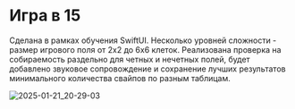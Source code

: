 # Игра в 15

Сделана в рамках обучения SwiftUI. Несколько уровней сложности - размер игрового поля от 2х2 до 6х6 клеток. Реализована проверка на собираемость раздельно для четных и нечетных полей, будет добавлено звуковое сопровождение и сохранение лучших результатов минимального количества свайпов по разным таблицам.

![2025-01-21_20-29-03](https://github.com/user-attachments/assets/77705c20-7aac-49ba-81ff-8eb73d55a800)
